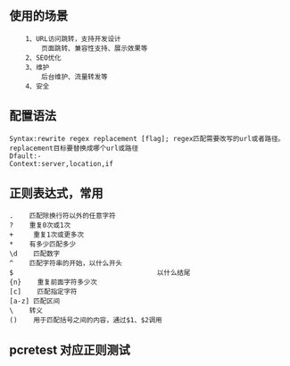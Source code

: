 ## 使用的场景
        1、URL访问跳转，支持开发设计
            页面跳转、兼容性支持、展示效果等
        2、SEO优化
        3、维护
            后台维护、流量转发等
        4、安全
## 配置语法
```
Syntax:rewrite regex replacement [flag]; regex匹配需要改写的url或者路径。replacement目标要替换成哪个url或路径
Dfault:-
Context:server,location,if
```
## 正则表达式，常用
```
.    匹配除换行符以外的任意字符
?    重复0次或1次
+     重复1次或更多次
*    有多少匹配多少
\d    匹配数字
^    匹配字符串的开始，以什么开头
$                                    以什么结尾
{n}    重复前面字符多少次
[c]    匹配指定字符
[a-z] 匹配区间
\    转义
()    用于匹配括号之间的内容，通过$1、$2调用
```
## pcretest 对应正则测试